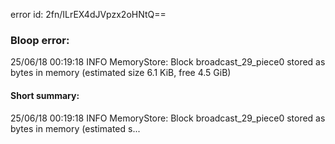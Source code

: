 error id: 2fn/ILrEX4dJVpzx2oHNtQ==
### Bloop error:

25/06/18 00:19:18 INFO MemoryStore: Block broadcast_29_piece0 stored as bytes in memory (estimated size 6.1 KiB, free 4.5 GiB)
#### Short summary: 

25/06/18 00:19:18 INFO MemoryStore: Block broadcast_29_piece0 stored as bytes in memory (estimated s...
